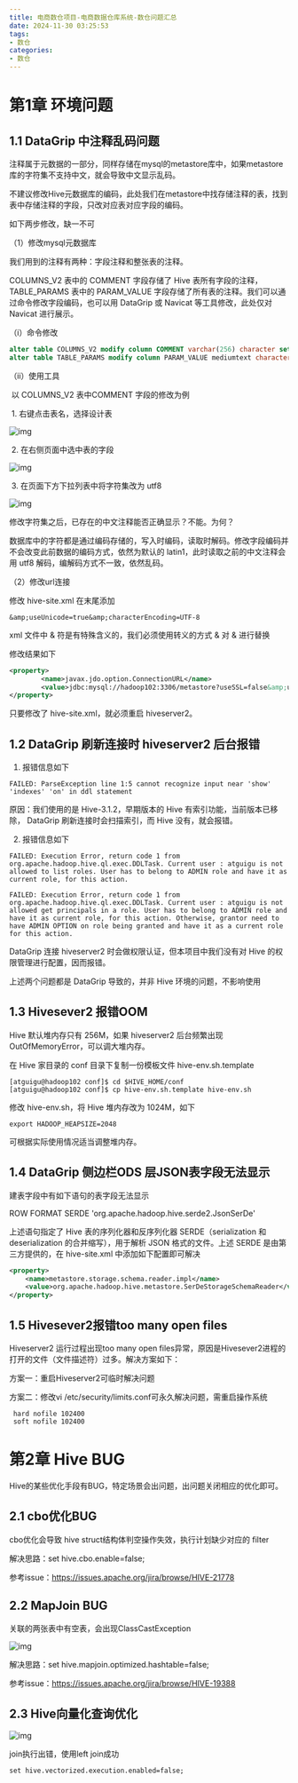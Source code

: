```yaml
---
title: 电商数仓项目-电商数据仓库系统-数仓问题汇总
date: 2024-11-30 03:25:53
tags:
- 数仓
categories:
- 数仓
---
```


# 第1章 环境问题

## 1.1 DataGrip 中注释乱码问题

注释属于元数据的一部分，同样存储在mysql的metastore库中，如果metastore库的字符集不支持中文，就会导致中文显示乱码。

不建议修改Hive元数据库的编码，此处我们在metastore中找存储注释的表，找到表中存储注释的字段，只改对应表对应字段的编码。

如下两步修改，缺一不可

（1）修改mysql元数据库

我们用到的注释有两种：字段注释和整张表的注释。

COLUMNS_V2 表中的 COMMENT 字段存储了 Hive 表所有字段的注释，TABLE_PARAMS 表中的 PARAM_VALUE 字段存储了所有表的注释。我们可以通过命令修改字段编码，也可以用 DataGrip 或 Navicat 等工具修改，此处仅对 Navicat 进行展示。

（i）命令修改

```sql
alter table COLUMNS_V2 modify column COMMENT varchar(256) character set utf8;
alter table TABLE_PARAMS modify column PARAM_VALUE mediumtext character set utf8;
```

（ii）使用工具

​	以 COLUMNS_V2 表中COMMENT 字段的修改为例

​	1. 右键点击表名，选择设计表

![img](电商数仓项目-电商数据仓库系统-数仓问题汇总/wps1.jpg) 

​	2. 在右侧页面中选中表的字段

![img](电商数仓项目-电商数据仓库系统-数仓问题汇总/wps2.jpg) 

​	3. 在页面下方下拉列表中将字符集改为 utf8

![img](电商数仓项目-电商数据仓库系统-数仓问题汇总/wps3.jpg) 

修改字符集之后，已存在的中文注释能否正确显示？不能。为何？

数据库中的字符都是通过编码存储的，写入时编码，读取时解码。修改字段编码并不会改变此前数据的编码方式，依然为默认的 latin1，此时读取之前的中文注释会用 utf8 解码，编解码方式不一致，依然乱码。

（2）修改url连接

修改 hive-site.xml 在末尾添加

```properties
&amp;useUnicode=true&amp;characterEncoding=UTF-8
```

xml 文件中 & 符是有特殊含义的，我们必须使用转义的方式 & 对 & 进行替换

修改结果如下

```xml
<property>
        <name>javax.jdo.option.ConnectionURL</name>
        <value>jdbc:mysql://hadoop102:3306/metastore?useSSL=false&amp;useUnicode=true&amp;characterEncoding=UTF-8</value>
</property>
```

只要修改了 hive-site.xml，就必须重启 hiveserver2。

## 1.2 DataGrip 刷新连接时 hiveserver2 后台报错

1. 报错信息如下

```shell
FAILED: ParseException line 1:5 cannot recognize input near 'show' 'indexes' 'on' in ddl statement
```

原因：我们使用的是 Hive-3.1.2，早期版本的 Hive 有索引功能，当前版本已移除， DataGrip 刷新连接时会扫描索引，而 Hive 没有，就会报错。

2. 报错信息如下

```shell
FAILED: Execution Error, return code 1 from org.apache.hadoop.hive.ql.exec.DDLTask. Current user : atguigu is not allowed to list roles. User has to belong to ADMIN role and have it as current role, for this action.

FAILED: Execution Error, return code 1 from org.apache.hadoop.hive.ql.exec.DDLTask. Current user : atguigu is not allowed get principals in a role. User has to belong to ADMIN role and have it as current role, for this action. Otherwise, grantor need to have ADMIN OPTION on role being granted and have it as a current role for this action.
```

DataGrip 连接 hiveserver2 时会做权限认证，但本项目中我们没有对 Hive 的权限管理进行配置，因而报错。

上述两个问题都是 DataGrip 导致的，并非 Hive 环境的问题，不影响使用

## 1.3 Hivesever2 报错OOM

Hive 默认堆内存只有 256M，如果 hiveserver2 后台频繁出现 OutOfMemoryError，可以调大堆内存。

在 Hive 家目录的 conf 目录下复制一份模板文件 hive-env.sh.template

```shell
[atguigu@hadoop102 conf]$ cd $HIVE_HOME/conf
[atguigu@hadoop102 conf]$ cp hive-env.sh.template hive-env.sh
```

修改 hive-env.sh，将 Hive 堆内存改为 1024M，如下

```shell
export HADOOP_HEAPSIZE=2048
```

可根据实际使用情况适当调整堆内存。

## 1.4 DataGrip 侧边栏ODS 层JSON表字段无法显示

建表字段中有如下语句的表字段无法显示

ROW FORMAT SERDE 'org.apache.hadoop.hive.serde2.JsonSerDe'

上述语句指定了 Hive 表的序列化器和反序列化器 SERDE（serialization 和 deserialization 的合并缩写），用于解析 JSON 格式的文件。上述 SERDE 是由第三方提供的，在 hive-site.xml 中添加如下配置即可解决

```xml
<property>
    <name>metastore.storage.schema.reader.impl</name>
    <value>org.apache.hadoop.hive.metastore.SerDeStorageSchemaReader</value>
</property>
```

## 1.5 Hivesever2报错too many open files

Hiveserver2 运行过程出现too many open files异常，原因是Hivesever2进程的打开的文件（文件描述符）过多。解决方案如下：

方案一：重启Hiveserver2可临时解决问题

方案二：修改vi /etc/security/limits.conf可永久解决问题，需重启操作系统

```properties
 hard nofile 102400
 soft nofile 102400
```

# 第2章 Hive BUG

Hive的某些优化手段有BUG，特定场景会出问题，出问题关闭相应的优化即可。

## 2.1 cbo优化BUG

cbo优化会导致 hive struct结构体判空操作失效，执行计划缺少对应的 filter

解决思路：set hive.cbo.enable=false;

参考issue：https://issues.apache.org/jira/browse/HIVE-21778

## 2.2 MapJoin BUG

关联的两张表中有空表，会出现ClassCastException

![img](电商数仓项目-电商数据仓库系统-数仓问题汇总/wps4.jpg) 

解决思路：set hive.mapjoin.optimized.hashtable=false;

参考issue：https://issues.apache.org/jira/browse/HIVE-19388

## 2.3 Hive向量化查询优化

![img](电商数仓项目-电商数据仓库系统-数仓问题汇总/wps5.jpg) 

 join执行出错，使用left join成功

```shell
set hive.vectorized.execution.enabled=false;
```
